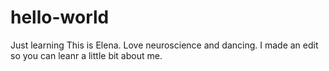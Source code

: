 # hello-world
Just learning
This is Elena. Love neuroscience and dancing.
I made an edit so you can leanr a little bit about me. 
